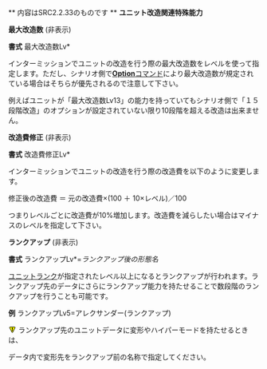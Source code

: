 ** 内容はSRC2.2.33のものです **
**ユニット改造関連特殊能力**

**最大改造数** (非表示)

**書式** 最大改造数Lv\*

インターミッションでユニットの改造を行う際の最大改造数をレベルを使って指定します。ただし、シナリオ側で[**Option**コマンド](Optionコマンド.md)により最大改造数が規定されている場合はそちらが優先されるので注意して下さい。

例えばユニットが「最大改造数Lv13」の能力を持っていてもシナリオ側で「１５段階改造」のオプションが設定されていない限り10段階を超える改造は出来ません。

**改造費修正** (非表示)

**書式** 改造費修正Lv\*

インターミッションでユニットの改造を行う際の改造費を以下のように変更します。

修正後の改造費 ＝ 元の改造費×(100 ＋ 10×レベル)／100

つまりレベルごとに改造費が10%増加します。改造費を減らしたい場合はマイナスのレベルを指定して下さい。

**ランクアップ** (非表示)

**書式** ランクアップLv\*=*ランクアップ後の形態名*

[ユニットランク](ユニットランク.md)が指定されたレベル以上になるとランクアップが行われます。ランクアップ先のデータにさらにランクアップ能力を持たせることで数段階のランクアップを行うことも可能です。

**例** ランクアップLv5=アレクサンダー(ランクアップ)

![](../images/bm0.gif) ランクアップ先のユニットデータに変形やハイパーモードを持たせるときは、

データ内で変形先をランクアップ前の名称で指定してください。
